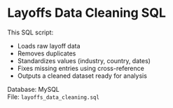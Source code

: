 
# Layoffs Data Cleaning SQL

This SQL script:
- Loads raw layoff data
- Removes duplicates
- Standardizes values (industry, country, dates)
- Fixes missing entries using cross-reference
- Outputs a cleaned dataset ready for analysis

Database: MySQL  
File: `layoffs_data_cleaning.sql`
